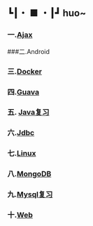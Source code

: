 ## ┗┃・ ■ ・┃┛  huo~

### 一.[Ajax](https://github.com/fishhello/learn/tree/master/ajax)

###二.Android

### 三.[Docker](https://github.com/fishhello/learn/tree/master/docker)

### 四.[Guava](https://github.com/fishhello/learn/tree/master/guava)

### 五. [Java复习](https://github.com/fishhello/learn/tree/master/java%E5%A4%8D%E4%B9%A0)

### 六.[Jdbc](https://github.com/fishhello/learn/tree/master/jdbc)

### 七.[Linux](https://github.com/fishhello/learn/tree/master/linux)

### 八.[MongoDB]()

### 九.[Mysql复习](https://github.com/fishhello/learn/tree/master/mysql%E5%A4%8D%E4%B9%A0)

### 十.[Web](https://github.com/fishhello/learn/tree/master/web)

